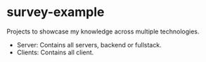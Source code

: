 # survey-example
Projects to showcase my knowledge across multiple technologies.

* Server: Contains all servers, backend or fullstack.
* Clients: Contains all client.